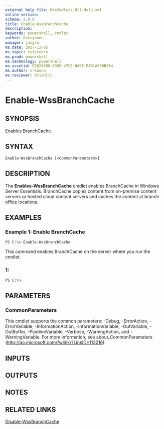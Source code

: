 ```yaml
---
external help file: WssCmdlets.dll-Help.xml
online version: 
schema: 2.0.0
title: Enable-WssBranchCache
description: 
keywords: powershell, cmdlet
author: Kateyanne
manager: jasgro
ms.date: 2017-12-05
ms.topic: reference
ms.prod: powershell
ms.technology: powershell
ms.assetid: E2624208-8396-47CE-8A9E-EA01A390B3B4
ms.author: v-kaunu
ms.reviewer: brianlic
---
```


# Enable-WssBranchCache

## SYNOPSIS
Enables BranchCache.

## SYNTAX

```
Enable-WssBranchCache [<CommonParameters>]
```

## DESCRIPTION
The **Enables-WssBranchCache** cmdlet enables BranchCache in Windows Server Essentials.
BranchCache copies content from on-premise content servers or hosted cloud content servers and caches the content at branch office locations.

## EXAMPLES

### Example 1: Enable BranchCache
```
PS C:\> Enable-WssBranchCache
```

This command enables BranchCache on the server where you run the cmdlet.

### 1:
```
PS C:\>
```

## PARAMETERS

### CommonParameters
This cmdlet supports the common parameters: -Debug, -ErrorAction, -ErrorVariable, -InformationAction, -InformationVariable, -OutVariable, -OutBuffer, -PipelineVariable, -Verbose, -WarningAction, and -WarningVariable. For more information, see about_CommonParameters (http://go.microsoft.com/fwlink/?LinkID=113216).

## INPUTS

## OUTPUTS

## NOTES

## RELATED LINKS

[Disable-WssBranchCache](./Disable-WssBranchCache.md)

